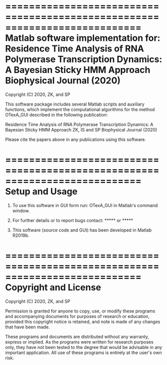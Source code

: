 ===========================================================================
Matlab software implementation for:
Residence Time Analysis of RNA Polymerase Transcription Dynamics: A Bayesian Sticky HMM Approach
Biophysical Journal (2020)
===========================================================================
Copyright (C) 2020, ZK, and SP

This software package includes several Matlab scripts and auxiliary
functions, which implement the computational algorithms for the method
OTexA_GUI described in the following publication:

Residence Time Analysis of RNA Polymerase Transcription Dynamics: A Bayesian Sticky HMM Approach
ZK, IS and SP
Biophysical Journal (2020)

Please cite the papers above in any publications using this software.


===========================================================================
Setup and Usage
===========================================================================
1) To use this software in GUI form run:
   OTexA_GUI
in Matlab's command window.

2) For further details or to report bugs contact:
   ***** or *****

3) This software (source code and GUI) has been developed in Matlab R2019b.

===========================================================================
Copyright and License
===========================================================================

Copyright (C) 2020, ZK, and SP


Permission is granted for anyone to copy, use, or modify these programs
and accompanying documents for purposes of research or education, provided
this copyright notice is retained, and note is made of any changes that
have been made.

These programs and documents are distributed without any warranty, express
or implied. As the programs were written for research purposes only, they
have not been tested to the degree that would be advisable in any important
application. All use of these programs is entirely at the user's own risk.


